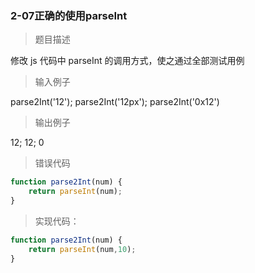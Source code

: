 ### 2-07正确的使用parseInt

> 题目描述

修改 js 代码中 parseInt 的调用方式，使之通过全部测试用例 

>输入例子

parse2Int('12'); parse2Int('12px'); parse2Int('0x12')

>输出例子

12; 12; 0

>错误代码

``` js
function parse2Int(num) {
    return parseInt(num);
}
```

> 实现代码：


``` js
function parse2Int(num) {
    return parseInt(num,10);
}
```


